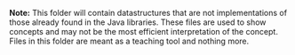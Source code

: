 **Note:** This folder will contain datastructures that are not implementations of those already found in the Java libraries.  These files are used to show concepts and may not be the most efficient interpretation of the concept.  Files in this folder are meant as a teaching tool and nothing more.

